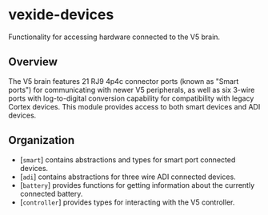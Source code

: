 # vexide-devices

Functionality for accessing hardware connected to the V5 brain.

## Overview

The V5 brain features 21 RJ9 4p4c connector ports (known as "Smart ports") for communicating with newer V5 peripherals, as well as six 3-wire ports with log-to-digital conversion capability for compatibility with legacy Cortex devices. This module provides access to both smart devices and ADI devices.

## Organization

- [`smart`] contains abstractions and types for smart port connected devices.
- [`adi`] contains abstractions for three wire ADI connected devices.
- [`battery`] provides functions for getting information about the currently connected
  battery.
- [`controller`] provides types for interacting with the V5 controller.
